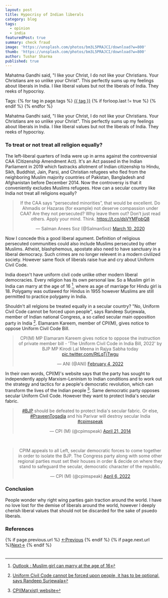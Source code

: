 ```yaml
---
layout: post
title: Hypocrisy of Indian liberals
category: blog
tags:
  - opinion
  - india
featuredPost: true
summary: check fraud
image: 'https://unsplash.com/photos/bm3L5PRAJCI/download?w=800'
thumb: 'https://unsplash.com/photos/bm3L5PRAJCI/download?w=800'
author: Tushar Sharma
published: true
---
```


Mahatma Gandhi said, "I like your Christ, I do not like your Christians. Your Christians are so unlike your Christ". This perfectly sums up my feelings about liberals in India. I like liberal values but not the liberals of India. They reeks of hypocrisy.<!-- truncate_here -->
<p>Tags: {% for tag in page.tags %} <a class="mytag" href="/tag/{{ tag }}" title="View posts tagged with &quot;{{ tag }}&quot;">{{ tag }}</a>  {% if forloop.last != true %} {% endif %} {% endfor %} </p>

Mahatma Gandhi said, "I like your Christ, I do not like your Christians. Your Christians are so unlike your Christ". This perfectly sums up my feelings about liberals in India. I like liberal values but not the liberals of India. They reeks of hypocrisy.

### To treat or not treat all religion equally?

The left-liberal quarters of India were up in arms against the controversial CAA (Citizenship Amendment Act). It's an Act passed in the Indian Parliament in 2019 which fastracks allotment of Indian citizenship to Hindu, Sikh, Buddhist, Jain, Parsi, and Christian refugees who fled from the neighboring Muslim majority countries of Pakistan, Bangladesh and Afghanistan before December 2014. Now the controversy is that it conveniently excludes Muslims refugees. How can a secular country like India not treat all religions equally?

<center>
<blockquote class="twitter-tweet"><p lang="en" dir="ltr">If the CAA says “persecuted minorities”, that would be excellent. Do Ahmadis or Hazaras (for example) not deserve compassion under CAA? Are they not persecuted? Why leave them out? Don’t just read others. Apply your mind. Think. <a href="https://t.co/dsVYMFpbQ8">https://t.co/dsVYMFpbQ8</a></p>&mdash; Salman Anees Soz (@SalmanSoz) <a href="https://twitter.com/SalmanSoz/status/1237354916705964033?ref_src=twsrc%5Etfw">March 10, 2020</a></blockquote> <script async src="https://platform.twitter.com/widgets.js" charset="utf-8"></script>
</center>

Now I concede this a good liberal agument. Definition of religious persecuted communities could also include Muslims persecuted by other Muslims. Atheist, blashphemous, apostate also need to have sanctuary in a liberal democracy. Such crimes are no longer relevent in a modern civilized society. However same flock of liberals raise hue and cry about Uniform Civil Code. 


India doesn't have uniform civil code unlike other modern liberal democracies. Every religion has its own personal law. So a Muslim girl in India can marry at the age of 16 [^high-court-muslim-age], where as age of marriage for Hindu girl is 18. Polygamy was outlawed for Hindus in 1955 however Muslims are still permitted to practice polygamy in India.

Shouldn't all relgions be treated equally in a secular country? "No, Uniform Civil Code cannot be forced upon people", says Randeep Surjewala, member of Indian national Congress, a so called secular main opposition party in India [^national-herald-ucc]. Elamaram Kareem, member of CPI(M), gives notice to oppose Uniform Civil Code Bill.

<center>
<blockquote class="twitter-tweet"><p lang="en" dir="ltr">CPI(M) MP Elamaram Kareem gives notice to oppose the instruction of private member bill - &#39;The Uniform Civil Code in India Bill, 2022&#39; by BJP MP Kirodi Lal Meena in Rajya Sabha today <a href="https://t.co/RtLqTjTwgu">pic.twitter.com/RtLqTjTwgu</a></p>&mdash; ANI (@ANI) <a href="https://twitter.com/ANI/status/1489468675874713609?ref_src=twsrc%5Etfw">February 4, 2022</a></blockquote> <script async src="https://platform.twitter.com/widgets.js" charset="utf-8"></script>
</center>

In their own words, CPI(M)'s website says that the party has sought to independently apply Marxism-Leninism to Indian conditions and to work out the strategy and tactics for a people's democratic revolution, which can transform the lives of the Indian people [^cpi]. Same democratic party opposes secular Uniform Civil Code. However they want to protect India's secular fabric. 

<center>
<blockquote class="twitter-tweet"><p lang="en" dir="ltr"><a href="https://twitter.com/hashtag/BJP?src=hash&amp;ref_src=twsrc%5Etfw">#BJP</a> should be defeated to protect India&#39;s secular fabric. Or else, <a href="https://twitter.com/hashtag/PraveenTogadia?src=hash&amp;ref_src=twsrc%5Etfw">#PraveenTogadia</a> and his Parivar will destroy secular India <a href="https://twitter.com/hashtag/cpimspeak?src=hash&amp;ref_src=twsrc%5Etfw">#cpimspeak</a></p>&mdash; CPI (M) (@cpimspeak) <a href="https://twitter.com/cpimspeak/status/458228011054419968?ref_src=twsrc%5Etfw">April 21, 2014</a></blockquote> <script async src="https://platform.twitter.com/widgets.js" charset="utf-8"></script> <br>

<blockquote class="twitter-tweet"><p lang="en" dir="ltr">CPIM appeals to all Left, secular democratic forces to come together in order to isolate the BJP. The Congress party along with some other regional parties must set their houses in order &amp; decide on where they stand to safeguard the secular, democratic character of the republic.</p>&mdash; CPI (M) (@cpimspeak) <a href="https://twitter.com/cpimspeak/status/1511592040622026756?ref_src=twsrc%5Etfw">April 6, 2022</a></blockquote> <script async src="https://platform.twitter.com/widgets.js" charset="utf-8"></script>
</center>

### Conclusion 

People wonder why right wing parties gain traction around the world. I have no love lost for the demise of liberals around the world, however I deeply cherish liberal values that should not be discarded for the sake of psuedo liberals.

### References


[^high-court-muslim-age]: [Outlook : Muslim girl can marry at the age of 16](https://www.outlookindia.com/national/muslim-girls-can-marry-at-the-age-of-16-high-court-upholds-marriage-of-minor-news-203452#:~:text=Home%20National-,Muslim%20Girls%20Can%20Marry%20At%20The%20Age%20Of%2016%3A%20High,are%20one%20and%20the%20same')
[^national-herald-ucc]: [Uniform Civil Code cannot be forced upon people, it has to be optional, says Randeep Surjewala](https://www.nationalheraldindia.com/india/uniform-civil-code-cannot-be-forced-upon-people-it-has-to-be-optional-says-randeep-surjewala)
[^cpi]: [CPI(Marxist) website](https://cpim.org/page/about-us)

<nav class="pagination clear" style="padding-bottom:20px;">
{% if page.previous.url %} <a class="prev-item" href="{{page.previous.url}}" title="Previous Post: {{page.previous.title}}">&larr;Previous</a>   {% endif %}  {% if page.next.url %}<a class="next-item" href="{{page.next.url}}" title="Next Post: {{page.next.title}}">Next&rarr;</a>         {% endif %}
</nav>
